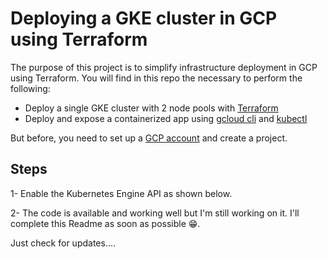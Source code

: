 # Deploying a GKE cluster in GCP using Terraform

The purpose of this project is to simplify infrastructure deployment in GCP using Terraform.
You will find in this repo the necessary to perform the following:
  - Deploy a single GKE cluster with 2 node pools with [Terraform](https://terraform.io)
  - Deploy and expose a containerized app using [gcloud cli](http://cloud.google.com/sdk/docs#install_the_latest_cloud_tools_version_cloudsdk_current_version) and [kubectl](https://kubernetes.io/docs/tasks/tools/install-kubectl/%C2%A0%C2%A0) 

But before, you need to set up a [GCP account](https://console.cloud.google.com/getting-started) and create a project.

## Steps

1- Enable the Kubernetes Engine API as shown below.

2- The code is available and working well but I'm still working on it. I'll complete this Readme as soon as possible 😁. 

Just check for updates....
